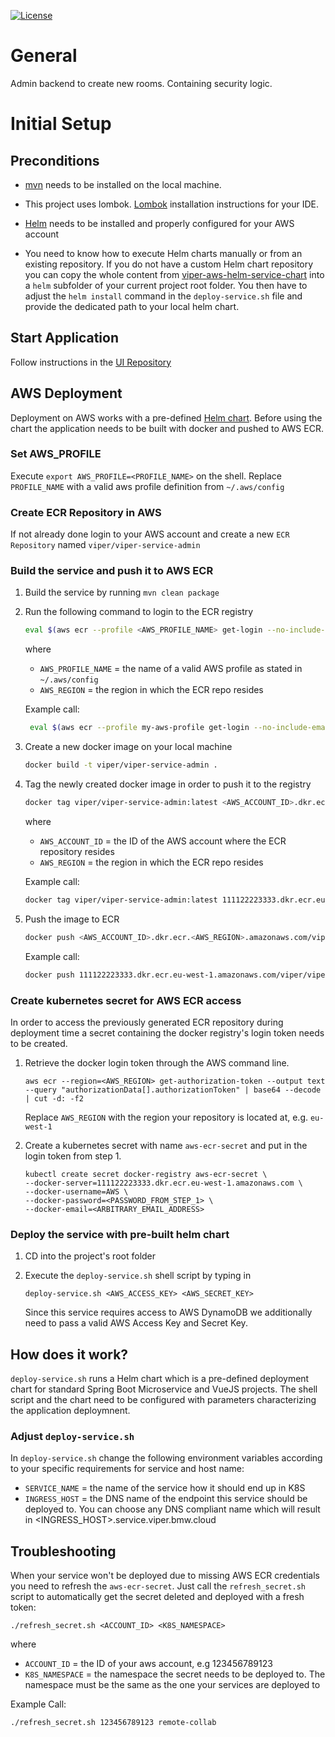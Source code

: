 [![License](https://img.shields.io/badge/License-Apache%202.0-blue.svg)](https://opensource.org/licenses/Apache-2.0)

# General

Admin backend to create new rooms. Containing security logic.

# Initial Setup

## Preconditions

- [mvn](https://maven.apache.org/download.cgi) needs to be installed on the local machine. 

- This project uses lombok.
  [Lombok](https://www.baeldung.com/lombok-ide) installation instructions for your IDE.
  
- [Helm](https://helm.sh/docs/using_helm/#install-helm) needs to be installed and properly configured for your AWS account

- You need to know how to execute Helm charts manually or from an existing repository. If you do not have a custom Helm chart repository you can copy
  the whole content from [viper-aws-helm-service-chart](https://github.com/visual-perceptibility/viper-aws-helm-service-chart) into a `helm` subfolder of
  your current project root folder. You then have to adjust the `helm install` command in the `deploy-service.sh` file and provide the dedicated path to your
  local helm chart.

## Start Application 
Follow instructions in the 
[UI Repository ](https://github.com/visual-perceptibility/viper-ui-standalone/blob/master/README.md "README UI Component") 

## AWS Deployment

Deployment on AWS works with a pre-defined [Helm chart](https://github.com/visual-perceptibility/viper-aws-helm-service-chart).
Before using the chart the application needs to be built with docker and pushed to AWS ECR.

### Set AWS_PROFILE

Execute `export AWS_PROFILE=<PROFILE_NAME>` on the shell. Replace `PROFILE_NAME` with a valid aws profile definition
from `~/.aws/config`

### Create ECR Repository in AWS

If not already done login to your AWS account and create a new `ECR Repository` named `viper/viper-service-admin`

### Build the service and push it to AWS ECR

1. Build the service by running `mvn clean package`

2. Run the following command to login to the ECR registry 
   ```bash
   eval $(aws ecr --profile <AWS_PROFILE_NAME> get-login --no-include-email --region <AWS_REGION>)
   ```
   where
   
   - `AWS_PROFILE_NAME` = the name of a valid AWS profile as stated in `~/.aws/config`
   - `AWS_REGION` = the region in which the ECR repo resides
   
   Example call:
   
   ```bash
    eval $(aws ecr --profile my-aws-profile get-login --no-include-email --region eu-west-1)
   ```
   
3. Create a new docker image on your local machine

   ```bash
   docker build -t viper/viper-service-admin .   
   ```
   
4. Tag the newly created docker image in order to push it to the registry

   ```bash
   docker tag viper/viper-service-admin:latest <AWS_ACCOUNT_ID>.dkr.ecr.<AWS_REGION>.amazonaws.com/viper/viper-service-admin:latest
   ```
   
   where
   - `AWS_ACCOUNT_ID` = the ID of the AWS account where the ECR repository resides
   - `AWS_REGION` =  the region in which the ECR repo resides
   
   Example call:
   
   ```bash
   docker tag viper/viper-service-admin:latest 111122223333.dkr.ecr.eu-west-1.amazonaws.com/viper/viper-service-admin:latest
   ```
   
5. Push the image to ECR

    ```bash
    docker push <AWS_ACCOUNT_ID>.dkr.ecr.<AWS_REGION>.amazonaws.com/viper/viper-service-admin:latest
    ```
    
    Example call:
    
    ```bash
    docker push 111122223333.dkr.ecr.eu-west-1.amazonaws.com/viper/viper-service-admin:latest
    ```

### Create kubernetes secret for AWS ECR access

In order to access the previously generated ECR repository during deployment time a secret containing the
docker registry's login token needs to be created.

1. Retrieve the docker login token through the AWS command line.
   ```
   aws ecr --region=<AWS_REGION> get-authorization-token --output text --query "authorizationData[].authorizationToken" | base64 --decode | cut -d: -f2
   ```
   Replace `AWS_REGION` with the region your repository is located at, e.g. `eu-west-1`
   
2. Create a kubernetes secret with name `aws-ecr-secret` and put in the login token from step 1.
   ```
   kubectl create secret docker-registry aws-ecr-secret \
   --docker-server=111122223333.dkr.ecr.eu-west-1.amazonaws.com \
   --docker-username=AWS \
   --docker-password=<PASSWORD_FROM_STEP_1> \
   --docker-email=<ARBITRARY_EMAIL_ADDRESS>
   ```
### Deploy the service with pre-built helm chart

1. CD into the project's root folder

2. Execute the `deploy-service.sh` shell script by typing in
 
   `deploy-service.sh <AWS_ACCESS_KEY> <AWS_SECRET_KEY>`
   
   Since this service requires access to AWS DynamoDB we additionally need to pass a valid AWS Access Key and Secret Key.
   

## How does it work?

`deploy-service.sh` runs a Helm chart which is a pre-defined deployment chart for standard Spring Boot Microservice and VueJS
projects. The shell script and the chart need to be configured with parameters characterizing the application deploymnent.

### Adjust `deploy-service.sh`

In `deploy-service.sh` change the following environment variables according to your specific requirements for service and host name:

- `SERVICE_NAME` = the name of the service how it should end up in K8S
- `INGRESS_HOST` = the DNS name of the endpoint this service should be deployed to. You can choose any DNS compliant
                   name which will result in <INGRESS_HOST>.service.viper.bmw.cloud
                   
                   
## Troubleshooting

When your service won't be deployed due to missing AWS ECR credentials you need to refresh the `aws-ecr-secret`.
Just call the `refresh_secret.sh` script to automatically get the secret deleted and deployed with a fresh token:

```
./refresh_secret.sh <ACCOUNT_ID> <K8S_NAMESPACE>
```

where

- `ACCOUNT_ID` = the ID of your aws account, e.g 123456789123
- `K8S_NAMESPACE` = the namespace the secret needs to be deployed to. The namespace must be the same as the one your services are deployed to

Example Call:

```
./refresh_secret.sh 123456789123 remote-collab
```